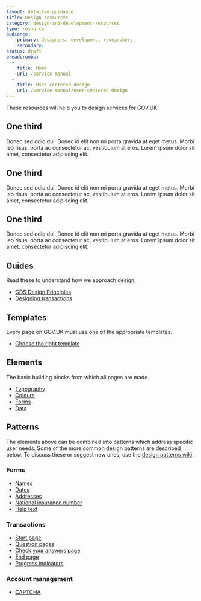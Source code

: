 ```yaml
---
layout: detailed-guidance
title: Design resources
category: design-and-development-resources
type: resource
audience:
    primary: designers, developers, researchers
    secondary:
status: draft
breadcrumbs:
  -
    title: Home
    url: /service-manual
  -
    title: User centered design
    url: /service-manual/user-centered-design
---
```


These resources will help you to design services for GOV.UK.

<div class="grid-wrapper">
	<div class="grid grid-1-3">
	    <div class="inner-block">
	      <h2 class="heading-36">One third</h2>
	      <p>Donec sed odio dui. Donec id elit non mi porta gravida at eget metus. Morbi leo risus, porta ac consectetur ac, vestibulum at eros. Lorem ipsum dolor sit amet, consectetur adipiscing elit.</p>
	    </div>
	</div>
	<div class="grid grid-1-3">
	    <div class="inner-block">
	      <h2 class="heading-36">One third</h2>
	      <p>Donec sed odio dui. Donec id elit non mi porta gravida at eget metus. Morbi leo risus, porta ac consectetur ac, vestibulum at eros. Lorem ipsum dolor sit amet, consectetur adipiscing elit.</p>
	    </div>
	</div>
	<div class="grid grid-1-3">
	    <div class="inner-block">
	      <h2 class="heading-36">One third</h2>
	      <p>Donec sed odio dui. Donec id elit non mi porta gravida at eget metus. Morbi leo risus, porta ac consectetur ac, vestibulum at eros. Lorem ipsum dolor sit amet, consectetur adipiscing elit.</p>
	    </div>
	</div>
</div>


## Guides

Read these to understand how we approach design.

* [GDS Design Principles](https://www.gov.uk/design-principles)
* [Designing transactions](../designing-transactions.html)


## Templates

Every page on GOV.UK must use one of the appropriate templates.

* [Choose the right template](page-templates.html)


## Elements

The basic building blocks from which all pages are made.

* [Typography](typography.html)
* [Colours](colour-palettes.html)
* [Forms](forms.html)
* [Data](../data-visualisation.html)


## Patterns

The elements above can be combined into patterns which address specific user needs.
Some of the more common design patterns are described below. To discuss these or suggest new ones, 
use the [design patterns wiki](https://designpatterns.hackpad.com/GOV.UK-design-patterns-0eUk1OdHvql).


### Forms

* [Names](names.html)
* [Dates](dates.html)
* [Addresses](addresses.html)
* [National insurance number](national-insurance-number.html)
* [Help text](help-text.html)


### Transactions

* [Start page](start-page.html)
* [Question pages](question-pages.html)
* [Check your answers page](check-your-answers-page.html)
* [End page](end-page.html)
* [Progress indicators](progress-indicators.html)


### Account management

* [CAPTCHA](captcha.html)

